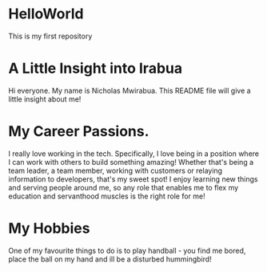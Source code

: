 # HelloWorld
This is my first repository

# A Little Insight into Irabua
Hi everyone. My name is Nicholas Mwirabua. This README file will give a little insight about me!

# My Career Passions.
I really love working in the tech. Specifically, I love being in a position where I can work with others to build something amazing! Whether that's being a team leader, a team member, working with customers or relaying information to developers, that's my sweet spot! I enjoy learning new things and serving people around me, so any role that enables me to flex my education and servanthood muscles is the right role for me!
# My Hobbies
One of my favourite things to do is to play handball - you find me bored, place the ball on my hand and ill be a disturbed hummingbird!
